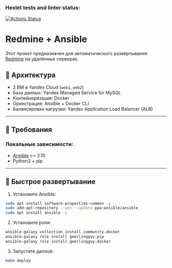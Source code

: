 ### Hexlet tests and linter status:
[![Actions Status](https://github.com/MrNovan/devops-for-programmers-project-76/actions/workflows/hexlet-check.yml/badge.svg)](https://github.com/MrNovan/devops-for-programmers-project-76/actions)

# Redmine + Ansible

Этот проект предназначен для автоматического развёртывания [Redmine](https://www.redmine.org/ ) на удалённых серверах.

## 🔧 Архитектура

- 2 ВМ в Yandex Cloud (`web1`, `web2`)
- База данных: Yandex Managed Service for MySQL
- Контейнеризация: Docker
- Оркестрация: Ansible + Docker CLI
- Балансировка нагрузки: Yandex Application Load Balancer (ALB)

---

## 🧰 Требования

### Локальные зависимости:
- [Ansible](https://docs.ansible.com/ansible/latest/installation_guide/intro_installation.html ) >= 2.10
- Python3 + pip

---

## 🚀 Быстрое развертывание

1. Установите Ansible:

```bash
sudo apt install software-properties-common -y
sudo add-apt-repository --yes --update ppa:ansible/ansible
sudo apt install ansible -y
```

2. Установите роли:
```bash
ansible-galaxy collection install community.docker
ansible-galaxy role install geerlingguy.pip
ansible-galaxy role install geerlingguy.docker
```

3. Запустите деплой:
```bash
make deploy
```
